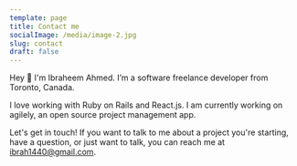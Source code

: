 ```yaml
---
template: page
title: Contact me
socialImage: /media/image-2.jpg
slug: contact
draft: false
---
```

Hey 👋 I'm Ibraheem Ahmed. I’m a software freelance developer from Toronto, Canada.

I love working with Ruby on Rails and React.js. I am currently working on agilely, an open source project management app.


Let's get in touch! If you want to talk to me about a project you're starting, have a question, or just want to talk, you can reach me at [ibrah1440@gmail.com](mailto:ibrah1440@gmail.com).